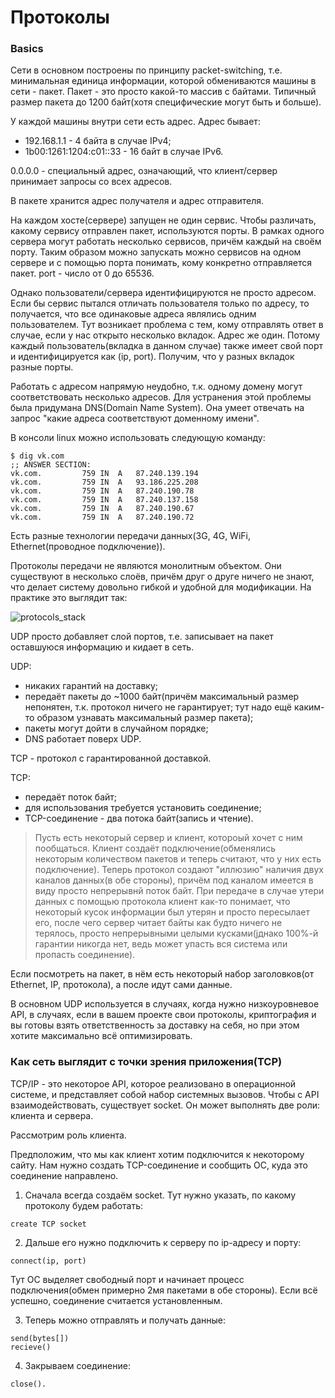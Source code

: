 # Протоколы

### Basics

Сети в основном построены по принципу packet-switching, т.е. минимальная единица информации, которой обмениваются машины в сети - пакет. 
Пакет - это просто какой-то массив с байтами. Типичный размер пакета до 1200 байт(хотя специфические могут быть и больше).

У каждой машины внутри сети есть адрес. Адрес бывает:
+ 192.168.1.1 - 4 байта в случае IPv4;
+ 1b00:1261:1204:c01::33 - 16 байт в случае IPv6.

0.0.0.0 - специальный адрес, означающий, что клиент/сервер принимает запросы со всех адресов.

В пакете хранится адрес получателя и адрес отправителя.

На каждом хосте(сервере) запущен не один сервис. 
Чтобы различать, какому сервису отправлен пакет, используются порты. 
В рамках одного сервера могут работать несколько сервисов, причём каждый на своём порту. 
Таким образом можно запускать можно сервисов на одном сервере и с помощью порта понимать, кому конкретно отправляется пакет. port - число от 0 до 65536.

Однако пользователи/сервера идентифицируются не просто адресом.
Если бы сервис пытался отличать пользователя только по адресу, то получается, что все одинаковые адреса являлись одним пользователем.
Тут возникает проблема с тем, кому отправлять ответ в случае, если у нас открыто несколько вкладок. Адрес же один. Потому каждый пользователь(вкладка в данном случае) также имеет свой порт и идентифицируется как (ip, port). Получим, что у разных вкладок разные порты.

Работать с адресом напрямую неудобно, т.к. одному домену могут соответствовать несколько адресов. 
Для устранения этой проблемы была придумана DNS(Domain Name System). 
Она умеет отвечать на запрос "какие адреса соответствуют доменному имени".

В консоли linux  можно использовать следующую команду:
```
$ dig vk.com
;; ANSWER SECTION:
vk.com.			759	IN	A	87.240.139.194
vk.com.			759	IN	A	93.186.225.208
vk.com.			759	IN	A	87.240.190.78
vk.com.			759	IN	A	87.240.137.158
vk.com.			759	IN	A	87.240.190.67
vk.com.			759	IN	A	87.240.190.72
```

Есть разные технологии передачи данных(3G, 4G, WiFi, Ethernet(проводное подключение)).

Протоколы передачи не являются монолитным объектом. 
Они существуют в несколько слоёв, причём друг о друге ничего не знают, что делает систему довольно гибкой и удобной для модификации.
На практике это выглядит так:

![protocols_stack](./img/protocols_stack.jpg)

UDP просто добавляет слой портов, т.е. записывает на пакет оставшуюся информацию и кидает в сеть. 

UDP:
+ никаких гарантий на доставку; 
+ передаёт пакеты до ~1000 байт(причём максимальный размер непонятен, т.к. протокол ничего не гарантирует; тут надо ещё каким-то образом узнавать максимальный размер пакета);
+ пакеты могут дойти в случайном порядке;
+ DNS работает поверх UDP.

TCP - протокол с гарантированной доставкой.

TCP:
+ передаёт поток байт;
+ для использования требуется установить соединение;
+ TCP-соединение - два потока байт(запись и чтение).

> Пусть есть некоторый сервер и клиент, котороый хочет с ним пообщаться. 
> Клиент создаёт подключение(обменялись некоторым количеством пакетов и теперь считают, что у них есть подключение). 
> Теперь протокол создают "иллюзию" наличия двух каналов данных(в обе стороны), причём под каналом имеется в виду просто непрерывнй поток байт. 
> При передаче в случае утери данных с помощью протокола клиент как-то понимает, что некоторый кусок информации был утерян и просто пересылает его, после чего сервер читает байты как будто ничего не терялось, просто непрерывными целыми кусками(jднако 100%-й гарантии никогда нет, ведь может упасть вся система или пропасть соединение).

Если посмотреть на пакет, в нём есть некоторый набор заголовков(от Ethernet, IP, протокола), а после идут сами данные.

В основном UDP используется в случаях, когда нужно низкоуровневое API, в случаях, если в вашем проекте свои протоколы, криптография и вы готовы взять ответственность за доставку на себя, но при этом хотите максимально всё оптимизировать.

### Как сеть выглядит с точки зрения приложения(TCP)

TCP/IP - это некоторое API, которое реализовано в операционной системе, и представляет собой набор системных вызовов. 
Чтобы с API взаимодействовать, существует socket.
Он может выполнять две роли: клиента и сервера.

Рассмотрим роль клиента.
 
Предположим, что мы как клиент хотим подключится к некоторому сайту. Нам нужно создать TCP-соединение и сообщить ОС, куда это соединение направлено.

1. Сначала всегда создаём socket. 
Тут нужно указать, по какому протоколу будем работать:
```
create TCP socket
```

2. Дальше его нужно подключить к серверу по ip-адресу и порту:
```
connect(ip, port)
```

Тут ОС выделяет свободный порт и начинает процесс подключения(обмен примерно 2мя пакетами в обе стороны). 
Если всё успешно, соединение считается установленным.

3. Теперь можно отправлять и получать данные:
```
send(bytes[])
recieve()
```

4. Закрываем соединение:
```
close().
```
